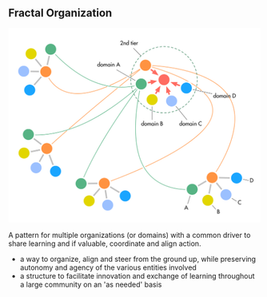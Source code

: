 ## Fractal Organization

![right,fit](img/structural-patterns/fractal-organization.png)

A pattern for multiple organizations (or domains) with a common driver to share learning and if valuable, coordinate and align action.

* a way to organize, align and steer from the ground up, while preserving autonomy and agency of the various entities involved
* a structure to facilitate innovation and exchange of learning throughout a large community on an 'as needed' basis